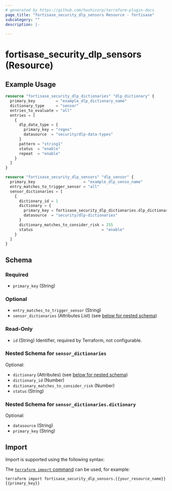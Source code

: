 ```yaml
---
# generated by https://github.com/hashicorp/terraform-plugin-docs
page_title: "fortisase_security_dlp_sensors Resource - fortisase"
subcategory: ""
description: |-
  
---
```


# fortisase_security_dlp_sensors (Resource)



## Example Usage

```terraform
resource "fortisase_security_dlp_dictionaries" "dlp_dictionary" {
  primary_key         = "example_dlp_dictionary_name"
  dictionary_type     = "sensor"
  entries_to_evaluate = "all"
  entries = [
    {
      dlp_data_type = {
        primary_key = "regex"
        datasource  = "security/dlp-data-types"
      }
      pattern = "string1"
      status  = "enable"
      repeat  = "enable"
    }
  ]
}

resource "fortisase_security_dlp_sensors" "dlp_sensor" {
  primary_key                     = "example_dlp_senso_name"
  entry_matches_to_trigger_sensor = "all"
  sensor_dictionaries = [
    {
      dictionary_id = 1
      dictionary = {
        primary_key = fortisase_security_dlp_dictionaries.dlp_dictionary.primary_key
        datasource  = "security/dlp-dictionaries"
      }
      dictionary_matches_to_consider_risk = 255
      status                              = "enable"
    }
  ]
}
```

<!-- schema generated by tfplugindocs -->
## Schema

### Required

- `primary_key` (String)

### Optional

- `entry_matches_to_trigger_sensor` (String)
- `sensor_dictionaries` (Attributes List) (see [below for nested schema](#nestedatt--sensor_dictionaries))

### Read-Only

- `id` (String) Identifier, required by Terraform, not configurable.

<a id="nestedatt--sensor_dictionaries"></a>
### Nested Schema for `sensor_dictionaries`

Optional:

- `dictionary` (Attributes) (see [below for nested schema](#nestedatt--sensor_dictionaries--dictionary))
- `dictionary_id` (Number)
- `dictionary_matches_to_consider_risk` (Number)
- `status` (String)

<a id="nestedatt--sensor_dictionaries--dictionary"></a>
### Nested Schema for `sensor_dictionaries.dictionary`

Optional:

- `datasource` (String)
- `primary_key` (String)

## Import

Import is supported using the following syntax:

The [`terraform import` command](https://developer.hashicorp.com/terraform/cli/commands/import) can be used, for example:

```shell
terraform import fortisase_security_dlp_sensors.{{your_resource_name}} {{primary_key}}
```
